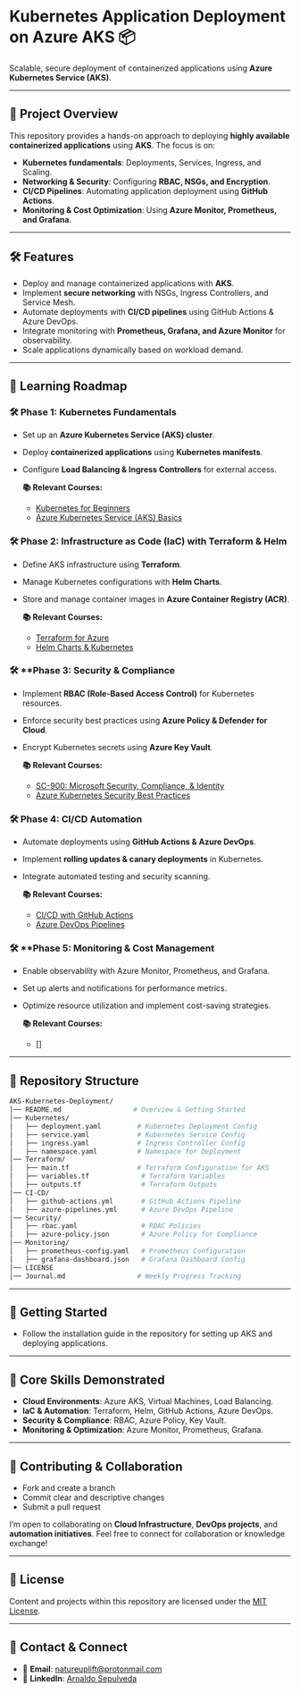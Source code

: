 # Kubernetes Application Deployment on Azure AKS 📦

Scalable, secure deployment of containerized applications using **Azure Kubernetes Service (AKS)**.

---

## 📖 Project Overview

This repository provides a hands-on approach to deploying **highly available containerized applications** using **AKS**. The focus is on:
*   **Kubernetes fundamentals**: Deployments, Services, Ingress, and Scaling.
*   **Networking & Security**: Configuring **RBAC, NSGs, and Encryption**.
*   **CI/CD Pipelines**: Automating application deployment using **GitHub Actions**.
*   **Monitoring & Cost Optimization**: Using **Azure Monitor, Prometheus, and Grafana**.

---

## 🛠️ Features

*   Deploy and manage containerized applications with **AKS**.
*   Implement **secure networking** with NSGs, Ingress Controllers, and Service Mesh.
*   Automate deployments with **CI/CD pipelines** using GitHub Actions & Azure DevOps.
*   Integrate monitoring with **Prometheus, Grafana, and Azure Monitor** for observability.
*   Scale applications dynamically based on workload demand.

---

## 📖 Learning Roadmap

### 🛠️ **Phase 1: Kubernetes Fundamentals**

*   Set up an **Azure Kubernetes Service (AKS) cluster**.
*   Deploy **containerized applications** using **Kubernetes manifests**.
*   Configure **Load Balancing & Ingress Controllers** for external access.

    **📚 Relevant Courses:**
    *   [Kubernetes for Beginners](https://www.udemy.com/course/kubernetes-masterclass-for-beginners/)
    *   [Azure Kubernetes Service (AKS) Basics](https://learn.microsoft.com/en-us/azure/aks/)

### 🛠️ **Phase 2: Infrastructure as Code (IaC) with Terraform & Helm**

*   Define AKS infrastructure using **Terraform**.
*   Manage Kubernetes configurations with **Helm Charts**.
*   Store and manage container images in **Azure Container Registry (ACR)**.

    **📚 Relevant Courses:**
    *   [Terraform for Azure](https://www.udemy.com/course/terraform-on-azure-services/)
    *   [Helm Charts & Kubernetes](https://www.udemy.com/course/definitive-helm-course-beginner-master/)

### 🛠️ **Phase 3: Security & Compliance

*   Implement **RBAC (Role-Based Access Control)** for Kubernetes resources.
*   Enforce security best practices using **Azure Policy & Defender for Cloud**.
*   Encrypt Kubernetes secrets using **Azure Key Vault**.

    **📚 Relevant Courses:**
    *   [SC-900: Microsoft Security, Compliance, & Identity](https://www.udemy.com/course/sc-900-microsoft-security-compliance-identity-with-sims)
    *   [Azure Kubernetes Security Best Practices](https://learn.microsoft.com/en-us/azure/aks/security-best-practices)

### 🛠️ **Phase 4: CI/CD Automation**

*   Automate deployments using **GitHub Actions & Azure DevOps**.
*   Implement **rolling updates & canary deployments** in Kubernetes.
*   Integrate automated testing and security scanning.

    **📚 Relevant Courses:**
    *   [CI/CD with GitHub Actions](https://www.udemy.com/course/learn-github-actions-ci-cd-devops-pipelines/)
    *   [Azure DevOps Pipelines](https://learn.microsoft.com/en-us/azure/devops/pipelines/?view=azure-devops)

### 🛠️ **Phase 5: Monitoring & Cost Management

*   Enable observability with Azure Monitor, Prometheus, and Grafana.
*   Set up alerts and notifications for performance metrics.
*   Optimize resource utilization and implement cost-saving strategies.

    **📚 Relevant Courses:**
    *   []

---

## 📂 Repository Structure

```bash
AKS-Kubernetes-Deployment/
│── README.md                  # Overview & Getting Started
│── Kubernetes/
│   ├── deployment.yaml         # Kubernetes Deployment Config
│   ├── service.yaml            # Kubernetes Service Config
│   ├── ingress.yaml            # Ingress Controller Config
│   ├── namespace.yaml          # Namespace for Deployment
│── Terraform/
│   ├── main.tf                 # Terraform Configuration for AKS
│   ├── variables.tf             # Terraform Variables
│   ├── outputs.tf               # Terraform Outputs
│── CI-CD/
│   ├── github-actions.yml       # GitHub Actions Pipeline
│   ├── azure-pipelines.yml      # Azure DevOps Pipeline
│── Security/
│   ├── rbac.yaml                # RBAC Policies
│   ├── azure-policy.json        # Azure Policy for Compliance
│── Monitoring/
│   ├── prometheus-config.yaml   # Prometheus Configuration
│   ├── grafana-dashboard.json   # Grafana Dashboard Config
│── LICENSE
│── Journal.md                  # Weekly Progress Tracking
```

---

## 📌 Getting Started

*   Follow the installation guide in the repository for setting up AKS and deploying applications.

---

## 🌟 Core Skills Demonstrated

*   **Cloud Environments**: Azure AKS, Virtual Machines, Load Balancing.
*   **IaC & Automation**: Terraform, Helm, GitHub Actions, Azure DevOps.
*   **Security & Compliance**: RBAC, Azure Policy, Key Vault.
*   **Monitoring & Optimization**: Azure Monitor, Prometheus, Grafana.

---

## 🤝 Contributing & Collaboration

*   Fork and create a branch
*   Commit clear and descriptive changes
*   Submit a pull request

I’m open to collaborating on **Cloud Infrastructure**, **DevOps projects**, and **automation initiatives**. Feel free to connect for collaboration or knowledge exchange!

---

## 📜 License

Content and projects within this repository are licensed under the [MIT License](LICENSE).

---

## 📧 Contact & Connect

*   📩 **Email**: [natureuplift@protonmail.com](mailto:natureuplift@protonmail.com)  
*   🔗 **LinkedIn**: [Arnaldo Sepulveda](https://www.linkedin.com/in/arnaldo-sepulveda)